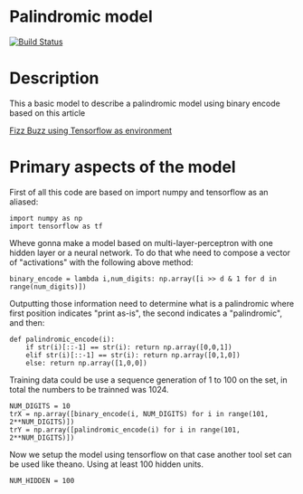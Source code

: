 
# Palindromic model

[![Build Status](https://travis-ci.org/kaiquewdev/palindromic_model.svg?branch=master)](https://travis-ci.org/kaiquewdev/palindromic_model)

# Description

This a basic model to describe a palindromic model using binary encode based on this article

[Fizz Buzz using Tensorflow as environment](http://joelgrus.com/2016/05/23/fizz-buzz-in-tensorflow/)

# Primary aspects of the model

First of all this code are based on import numpy and tensorflow as an aliased:

```
import numpy as np
import tensorflow as tf
```

Wheve gonna make a model based on multi-layer-perceptron with one hidden layer or a neural network.
To do that whe need to compose a vector of "activations" with the following above method:

```
binary_encode = lambda i,num_digits: np.array([i >> d & 1 for d in range(num_digits)])
```

Outputting those information need to determine what is a palindromic where first position indicates
"print as-is", the second indicates a "palindromic", and then:

```
def palindromic_encode(i):
    if str(i)[::-1] == str(i): return np.array([0,0,1])
    elif str(i)[::-1] == str(i): return np.array([0,1,0])
    else: return np.array([1,0,0])
```

Training data could be use a sequence generation of 1 to 100 on the set, in total the numbers to be trainned was 1024.

```
NUM_DIGITS = 10
trX = np.array([binary_encode(i, NUM_DIGITS) for i in range(101, 2**NUM_DIGITS)])
trY = np.array([palindromic_encode(i) for i in range(101, 2**NUM_DIGITS)])
```

Now we setup the model using tensorflow on that case another tool set can be used like theano.
Using at least 100 hidden units.

```
NUM_HIDDEN = 100
```